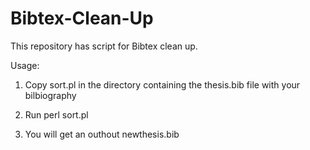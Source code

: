 # Bibtex-Clean-Up
This repository has script for Bibtex clean up.


Usage:

1. Copy sort.pl in the directory containing the thesis.bib file with your bilbiography
 
2. Run perl sort.pl

3. You will get an outhout newthesis.bib

